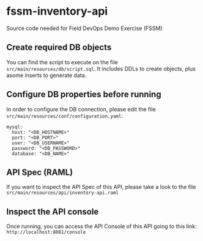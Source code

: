 # fssm-inventory-api
Source code needed for Field DevOps Demo Exercise (FSSM)

## Create required DB objects
You can find the script to execute on the file `src/main/resources/db/script.sql`. It includes DDLs to create objects, plus asome inserts to generate data.

## Configure DB properties before running
In order to configure the DB connection, please edit the file `src/main/resources/conf/configuration.yaml`:
```
mysql:
  host: "<DB_HOSTNAME>"
  port: "<DB_PORT>"
  user: "<DB_USERNAME>"
  password: "<DB_PASSWORD>"
  database: "<DB_NAME>"
```

## API Spec (RAML)
If you want to inspect the API Spec of this API, please take a look to the file `src/main/resources/api/inventory-api.raml`

## Inspect the API console
Once running, you can access the API Console of this API going to this link: `http://localhost:8081/console`
